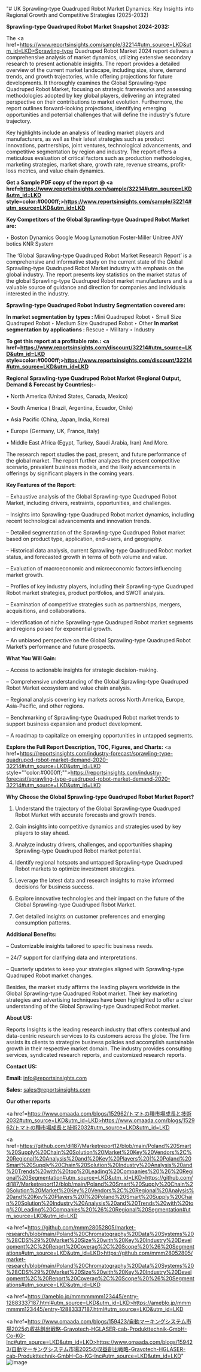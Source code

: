 "# UK Sprawling-type Quadruped Robot Market Dynamics: Key Insights into Regional Growth and Competitive Strategies (2025-2032)

<strong>Sprawling-type Quadruped Robot Market Snapshot 2024-2032:</strong>

The <a href=https://www.reportsinsights.com/sample/32214#utm_source=LKD&utm_id=LKD>Sprawling-type Quadruped Robot Market 2024 report</a> delivers a comprehensive analysis of market dynamics, utilizing extensive secondary research to present actionable insights. The report provides a detailed overview of the current market landscape, including size, share, demand trends, and growth trajectories, while offering projections for future developments. It thoroughly examines the Global Sprawling-type Quadruped Robot Market, focusing on strategic frameworks and assessing methodologies adopted by key global players, delivering an integrated perspective on their contributions to market evolution. Furthermore, the report outlines forward-looking projections, identifying emerging opportunities and potential challenges that will define the industry's future trajectory.

Key highlights include an analysis of leading market players and manufacturers, as well as their latest strategies such as product innovations, partnerships, joint ventures, technological advancements, and competitive segmentation by region and industry. The report offers a meticulous evaluation of critical factors such as production methodologies, marketing strategies, market share, growth rate, revenue streams, profit-loss metrics, and value chain dynamics.

<strong>Get a Sample PDF copy of the report @ <a href=https://www.reportsinsights.com/sample/32214#utm_source=LKD&utm_id=LKD style=color:#0000ff;>https://www.reportsinsights.com/sample/32214#utm_source=LKD&utm_id=LKD</a></strong>

<strong>Key Competitors of the Global Sprawling-type Quadruped Robot Market are:</strong>

‣ Boston Dynamics
Google
Moog
Lynxmotion
Foster-Miller
Unitree
ANY
botics
KNR System

The ‘Global Sprawling-type Quadruped Robot Market Research Report’ is a comprehensive and informative study on the current state of the Global Sprawling-type Quadruped Robot Market industry with emphasis on the global industry. The report presents key statistics on the market status of the global Sprawling-type Quadruped Robot market manufacturers and is a valuable source of guidance and direction for companies and individuals interested in the industry.

<strong>Sprawling-type Quadruped Robot Industry Segmentation covered are:</strong>

<strong>In market segmentation by types : </strong>Mini Quadruped Robot
‣ Small Size Quadruped Robot
‣ Medium Size Quadruped Robot
‣ Other
<strong>In market segmentation by applications : </strong>Rescue
‣ Military
‣ Industry

<strong>To get this report at a profitable rate.: <a href=https://www.reportsinsights.com/discount/32214#utm_source=LKD&utm_id=LKD style=color:#0000ff;>https://www.reportsinsights.com/discount/32214#utm_source=LKD&utm_id=LKD</a></strong>

<strong>Regional Sprawling-type Quadruped Robot Market (Regional Output, Demand &amp; Forecast by Countries):-</strong>

• North America (United States, Canada, Mexico)

• South America ( Brazil, Argentina, Ecuador, Chile)

• Asia Pacific (China, Japan, India, Korea)

• Europe (Germany, UK, France, Italy)

• Middle East Africa (Egypt, Turkey, Saudi Arabia, Iran) And More.

The research report studies the past, present, and future performance of the global market. The report further analyzes the present competitive scenario, prevalent business models, and the likely advancements in offerings by significant players in the coming years.

<strong>Key Features of the Report:</strong>

– Exhaustive analysis of the Global Sprawling-type Quadruped Robot Market, including drivers, restraints, opportunities, and challenges.

– Insights into Sprawling-type Quadruped Robot market dynamics, including recent technological advancements and innovation trends.

– Detailed segmentation of the Sprawling-type Quadruped Robot market based on product type, application, end-users, and geography.

– Historical data analysis, current Sprawling-type Quadruped Robot market status, and forecasted growth in terms of both volume and value.

– Evaluation of macroeconomic and microeconomic factors influencing market growth.

– Profiles of key industry players, including their Sprawling-type Quadruped Robot market strategies, product portfolios, and SWOT analysis.

– Examination of competitive strategies such as partnerships, mergers, acquisitions, and collaborations.

– Identification of niche Sprawling-type Quadruped Robot market segments and regions poised for exponential growth.

– An unbiased perspective on the Global Sprawling-type Quadruped Robot Market’s performance and future prospects.

<strong>What You Will Gain:</strong>

– Access to actionable insights for strategic decision-making.

– Comprehensive understanding of the Global Sprawling-type Quadruped Robot Market ecosystem and value chain analysis.

– Regional analysis covering key markets across North America, Europe, Asia-Pacific, and other regions.

– Benchmarking of Sprawling-type Quadruped Robot market trends to support business expansion and product development.

– A roadmap to capitalize on emerging opportunities in untapped segments.

<strong>Explore the Full Report Description, TOC, Figures, and Charts:</strong>
<a href=https://reportsinsights.com/industry-forecast/sprawling-type-quadruped-robot-market-demand-2020-32214#utm_source=LKD&utm_id=LKD style=""color:#0000ff;"">https://reportsinsights.com/industry-forecast/sprawling-type-quadruped-robot-market-demand-2020-32214#utm_source=LKD&utm_id=LKD</a>

<strong>Why Choose the Global Sprawling-type Quadruped Robot Market Report?</strong>

1. Understand the trajectory of the Global Sprawling-type Quadruped Robot Market with accurate forecasts and growth trends.

2. Gain insights into competitive dynamics and strategies used by key players to stay ahead.

3. Analyze industry drivers, challenges, and opportunities shaping Sprawling-type Quadruped Robot market potential.

4. Identify regional hotspots and untapped Sprawling-type Quadruped Robot markets to optimize investment strategies.

5. Leverage the latest data and research insights to make informed decisions for business success.

6. Explore innovative technologies and their impact on the future of the Global Sprawling-type Quadruped Robot Market.

7. Get detailed insights on customer preferences and emerging consumption patterns.

<strong>Additional Benefits:</strong>

– Customizable insights tailored to specific business needs.

– 24/7 support for clarifying data and interpretations.

– Quarterly updates to keep your strategies aligned with Sprawling-type Quadruped Robot market changes.

Besides, the market study affirms the leading players worldwide in the Global Sprawling-type Quadruped Robot market. Their key marketing strategies and advertising techniques have been highlighted to offer a clear understanding of the Global Sprawling-type Quadruped Robot market.

<strong><strong>About US</strong>:</strong>

Reports Insights is the leading research industry that offers contextual and data-centric research services to its customers across the globe. The firm assists its clients to strategize business policies and accomplish sustainable growth in their respective market domain. The industry provides consulting services, syndicated research reports, and customized research reports.

<strong>Contact US:</strong>

<p class=><b>Email:</b> <a href=mailto:info@reportsinsights.com>info@reportsinsights.com</a></p>
<p class=><b>Sales:</b> <a href=mailto:sales@reportsinsights.com>sales@reportsinsights.com</a></p>

<strong>Our other reports</strong>

<a href=https://www.omaada.com/blogs/152962/トマトの種市場成長と技術2032#utm_source=LKD&utm_id=LKD>https://www.omaada.com/blogs/152962/トマトの種市場成長と技術2032#utm_source=LKD&utm_id=LKD</a>

<a href=https://github.com/di187/Marketreport12/blob/main/Poland%20Smart%20Supply%20Chain%20Solution%20Market%20Key%20Vendors%2C%20Regional%20Analysis%20and%20Key%20Players%20|%20Poland%20Smart%20Supply%20Chain%20Solution%20Industry%20Analysis%20and%20Trends%20with%20top%20Leading%20Companies%20%26%20Regional%20Segmentation#utm_source=LKD&utm_id=LKD>https://github.com/di187/Marketreport12/blob/main/Poland%20Smart%20Supply%20Chain%20Solution%20Market%20Key%20Vendors%2C%20Regional%20Analysis%20and%20Key%20Players%20|%20Poland%20Smart%20Supply%20Chain%20Solution%20Industry%20Analysis%20and%20Trends%20with%20top%20Leading%20Companies%20%26%20Regional%20Segmentation#utm_source=LKD&utm_id=LKD</a>

<a href=https://github.com/mmm28052805/market-research/blob/main/Poland%20Chromatography%20Data%20Systems%20%28CDS%29%20Market%20Size%20with%20Key%20Industry%20Development%2C%20Report%20Coverag%2C%20Scope%20%26%20Segmentations#utm_source=LKD&utm_id=LKD>https://github.com/mmm28052805/market-research/blob/main/Poland%20Chromatography%20Data%20Systems%20%28CDS%29%20Market%20Size%20with%20Key%20Industry%20Development%2C%20Report%20Coverag%2C%20Scope%20%26%20Segmentations#utm_source=LKD&utm_id=LKD</a>

<a href=https://ameblo.jp/mmmmmmm123445/entry-12883337187.html#utm_source=LKD&utm_id=LKD>https://ameblo.jp/mmmmmmm123445/entry-12883337187.html#utm_source=LKD&utm_id=LKD</a>

<a href=https://www.omaada.com/blogs/159423/自動マーキングシステム市場2025の収益創出戦略-Gravotech-HGLASER-cab-Produkttechnik-GmbH-Co-KG-Inc#utm_source=LKD&utm_id=LKD>https://www.omaada.com/blogs/159423/自動マーキングシステム市場2025の収益創出戦略-Gravotech-HGLASER-cab-Produkttechnik-GmbH-Co-KG-Inc#utm_source=LKD&utm_id=LKD</a>"
![image](https://github.com/user-attachments/assets/6f201106-4d0a-4ec6-86f2-73af14346130)
